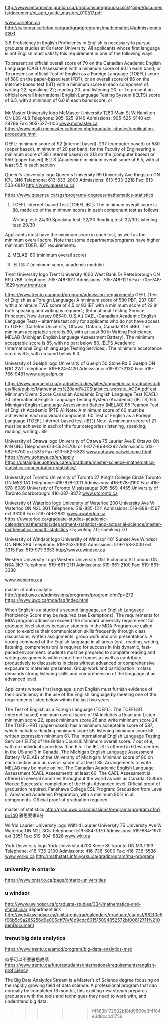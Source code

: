
http://www.ontarioimmigration.ca/prodconsum/groups/csc/@oipp/documents/document/oi_app_guide_masters_010517.pdf



www.carleton.ca
http://calendar.carleton.ca/grad/gradprograms/mathematics/#admissionmsctext

3.6 Proficiency in English
Proficiency in English is necessary to pursue graduate studies at Carleton University. All applicants whose first language is not English must satisfy this requirement in one of the following ways:

To present an official overall score of 70 on the Canadian Academic English Language (CAEL) Assessment with a minimum score of 60 in each band; or
To present an official Test of English as a Foreign Language (TOEFL) score of 580 on the paper-based test (PBT), or an overall score of 86 on the internet-based test (IBT) with a minimum score in each component of: writing-22; speaking-22; reading-20; and listening-20; or
To present an official overall International English Language Testing System (IELTS) score of 6.5, with a minimum of 6.0 in each band score; or

###

McMaster University logo	McMaster University 
1280 Main St W 
Hamilton ON  L8S 4L8 
Telephone: 905-525-9140 
Admissions: 905-525-9140 ext 24796
Fax: 905-527-1105
www.mcmaster.ca
https://www.math.mcmaster.ca/index.php/graduate-studies/application-procedure.html

OEFL: minimum score of 92 (internet based), 237 (computer based) or 580 (paper based), minimum of 20 per band; for the Faculty of Engineering a minimum score of 88 (internet based) or 213 on the (computer based) or 550 (paper based)
IELTS (Academic): minimum overall score of 6.5, with at least 5.5 in each section





Queen's University logo	Queen's University 
99 University Ave
Kingston ON  K7L 3N6 
Telephone: 613-533-2000 
Admissions: 613-533-2218
Fax: 613-533-6810
http://www.queensu.ca

https://www.queensu.ca/sgs/programs-degrees/mathematics-statistics
1. TOEFL Internet-based Test (TOEFL iBT): The minimum overall score is 88, made up of the minimum scores in each component test as follows:

    Writing test: 24/30
    Speaking test: 22/30
    Reading test: 22/30
    Listening test: 20/30

Applicants must have the minimum score in each test, as well as the minimum overall score. Note that some departments/programs have higher minimum TOEFL iBT requirements.

2. MELAB: 80 (minimum overall score)

3. IELTS: 7 (minimum score, academic module)



Trent University logo	Trent University
1600 West Bank Dr 
Peterborough ON  K9J 7B8 
Telephone: 705-748-1011 
Admissions: 705-748-1215
Fax: 705-748-1629
www.trentu.ca

https://www.trentu.ca/amod/program/admission-requirements
OEFL (Test of English as a Foreign Language) A minimum score of 580 PBT, 237 CBT with a minimum TWE score of 4.5 or 93 iBT with a minimum score of 22 in both speaking and writing is required.; (Educational Testing Service, Princeton, New Jersey 08540, U.S.A.)
CAEL (Canadian Academic English Language Test) – alternate test only for applicants who do not have access to TOEFL (Carleton University, Ottawa, Ontario, Canada K1S 5B6). The minimum acceptable score is 60, with at least 60 in Writing Proficiency.
MELAB (Michigan English Language Assessment Battery). The minimum acceptable score is 85, with no part below 80.
IELTS Academic (International English language Testing Services). The minimum acceptance score is 6.5, with no band below 6.0.

University of Guelph logo	University of Guelph 
50 Stone Rd E 
Guelph ON  N1G 2W1 
Telephone: 519-824-4120 
Admissions: 519-821-2130
Fax: 519-766-9481
www.uoguelph.ca


https://www.uoguelph.ca/graduatestudies/sites/uoguelph.ca.graduatestudies/files/public/Mathematics%20and%20Statistics_website_AODA.pdf
est
Minimum Overal Score
Canadian Academic English Language Test (CAEL)	70
International English Language Testing System (Academic) (IELTS)	6.5
Michigan English Language Assessment Battery (MELAB)	85
Pearson Test of English Academic (PTE-A)
Note: A minimum score of 60 must be achieved in each individual component.	60
Test of English as a Foreign Language (TOEFL Internet-based test (iBT))
Note: A minimum score of 21 must be achieved in each of the four categories (listening, speaking, reading, writing).	89


University of Ottawa logo	University of Ottawa 
75 Laurier Ave E 
Ottawa ON  K1N 6N5 
Telephone 613-562-5700 or 1-877-868-8292
Admissions: 613-562-5700 ext 5315 
Fax: 613-562-5323
www.uottawa.ca/welcome.html
https://www.uottawa.ca/en/apply
https://catalogue.uottawa.ca/en/graduate/master-science-mathematics-statistics-concentration-statistics/


University of Toronto	University of Toronto 
27 King's College Circle 
Toronto ON  M5S 1A1 
Telephone: 416-978-2011 
Admissions: 416-978-2190
Fax: 416-978-6089
University of Toronto Mississauga: 905-569-4455 
University of Toronto Scarborough: 416-287-8872 
www.utoronto.ca



University of Waterloo logo	University of Waterloo 
200 University Ave W 
Waterloo ON  N2L 3G1 
Telephone: 519-885-1211
Admissions: 519-888-4567 ext 33106
Fax: 519-746-2882
www.uwaterloo.ca
https://uwaterloo.ca/graduate-studies-academic-calendar/mathematics/department-statistics-and-actuarial-science/master-mathematics-mmath-statistics
7.5;
writing 7.0;
speaking 7.0

University of Windsor logo	University of Windsor 
401 Sunset Ave 
Windsor ON  N9B 3P4 
Telephone: 519-253-3000 
Admissions: 519-253-3000 ext 3315
Fax: 519-971-3653
http://www.uwindsor.ca



Western University Logo	Western University
1151 Richmond St 
London ON  N6A 3K7 
Telephone: 519-661-2111 
Admissions: 519-661-2100
Fax: 519-661-3388

www.westernu.ca


master of data analytic
http://grad.uwo.ca/admissions/programs/program.cfm?p=272
https://www.uwo.ca/mda/faq/index.html


When English is a student's second language, an English Language Proficiency Score may be required (see Exemptions). The requirements for MDA program admission exceed the standard university requirement for graduate level studies because students in the MDA Program are called upon to exercise their communication skills frequently through class discussions, written assignments, group work and oral presentations. A strong command of the English language in all areas (oral, reading, writing, listening, comprehension) is required for success in this dynamic, fast-paced environment. Students must be prepared to complete reading and writing assignments within short time frames as well as contribute productively to discussions in class without advanced or comprehensive exposure to materials presented. Group work and participation in class demands strong listening skills and comprehension of the language at an advanced level.

Applicants whose first language is not English must furnish evidence of their proficiency in the use of the English language by meeting one of the requirements listed below within the last two years:

The Test of English as a Foreign Language (TOEFL).
The TOEFLiBT (internet-based) minimum overall score of 94 includes a Read and Listen minimum score 22, speak minimum score 26 and write minimum score 24.
The TOEFL-PBT (paper-based) has a minimum acceptable score of 587, which includes: Reading minimum score 56, listening minimum score 56, written expression minimum 61.
The International English Language Testing Service (IELTS) of the British Council: Minimum overall score: 7 out of 9, with no individual score less than 6.5. The IELTS is offered in 6 test centres in the US and 3 in Canada.
The Michigan English Language Assessment Battery (MELAB) of the University of Michigan: Minimum score of 80 on each section and an overall score of at least 85. Arrangements to write MELAB may be made online.
The Canadian Academic English Language Assessment (CAEL Assessment): at least 60. The CAEL Assessment is offered in several countries throughout the world as well as Canada.
Culture Works: Successful completion of the High-Advanced level. Official proof of graduation required.
Fanshawe College ESL Program: Graduation from Level 5, Advanced Academic Preparation, with a minimum 80% in all components. Official proof of graduation required.


master of statistics
http://grad.uwo.ca/admissions/programs/program.cfm?p=140
雅思要求6分

Wilfrid Laurier University logo	Wilfrid Laurier University 
75 University Ave W 
Waterloo ON  N2L 3C5 
Telephone: 519-884-1970 
Admissions: 519-884-1970 ext 3351
Fax: 519-884-8826
www.wlu.ca



York University logo	York University 
4700 Keele St 
Toronto ON  M3J 1P3 
Telephone: 416-736-2100 
Admissions: 416-736-5000
Fax: 416-736-5536
www.yorku.ca
http://mathstats.info.yorku.ca/gradprogram/ma-program/


### university in ontario

https://www.ontario.ca/page/ontario-universities


### u windsor

http://www.uwindsor.ca/graduate-studies/334/mathematics-and-statisticsar
department link
http://web4.uwindsor.ca/units/registrar/calendars/graduate/cur.nsf/982f0e5f06b5c9a285256d6e006cff78/f8d9cdc601515094852572bf00612711%21OpenDocument

### trenut  big data analytics

https://www.trentu.ca/amod/program/big-data-analytics-msc

似乎可以不要雅思成绩
https://www.trentu.ca/futurestudents/international/requirements/english-proficiency

The Big Data Analytics Stream is a Master’s of Science degree focusing on the rapidly growing field of data science. A professional program that can normally be completed 16 months, this exciting new stream prepares graduates with the tools and techniques they need to work with, and understand big data.  









>>>>>>> f4583b172632b18fd9609d3f4f84e3d8cccd1756
